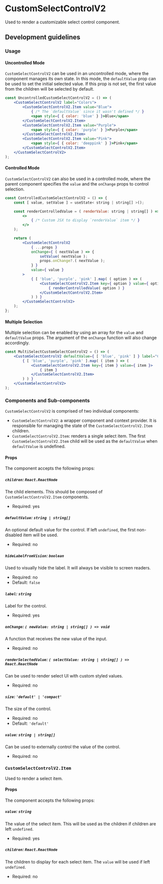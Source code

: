 # CustomSelectControlV2

Used to render a customizable select control component.

## Development guidelines

### Usage

#### Uncontrolled Mode

`CustomSelectControlV2` can be used in an uncontrolled mode, where the component manages its own state. In this mode, the `defaultValue` prop can be used to set the initial selected value. If this prop is not set, the first value from the children will be selected by default.

```jsx
const UncontrolledCustomSelectControlV2 = () => (
	<CustomSelectControlV2 label="Colors">
		<CustomSelectControlV2.Item value="Blue">
			{ /* The `defaultValue` since it wasn't defined */ }
			<span style={ { color: 'blue' } }>Blue</span>
		</CustomSelectControlV2.Item>
		<CustomSelectControlV2.Item value="Purple">
			<span style={ { color: 'purple' } }>Purple</span>
		</CustomSelectControlV2.Item>
		<CustomSelectControlV2.Item value="Pink">
			<span style={ { color: 'deeppink' } }>Pink</span>
		</CustomSelectControlV2.Item>
	</CustomSelectControlV2>
);
```

#### Controlled Mode

`CustomSelectControlV2` can also be used in a controlled mode, where the parent component specifies the `value` and the `onChange` props to control selection.

```jsx
const ControlledCustomSelectControlV2 = () => {
	const [ value, setValue ] = useState< string | string[] >();

    const renderControlledValue = ( renderValue: string | string[] ) => (
		<>
			{ /* Custom JSX to display `renderValue` item */ }
		</>
    );

	return (
		<CustomSelectControlV2
			{ ...props }
			onChange={ ( nextValue ) => {
				setValue( nextValue );
				props.onChange?.( nextValue );
			} }
			value={ value }
		>
			{ [ 'blue', 'purple', 'pink' ].map( ( option ) => (
				<CustomSelectControlV2.Item key={ option } value={ option }>
					{ renderControlledValue( option ) }
				</CustomSelectControlV2.Item>
			) ) }
		</CustomSelectControlV2>
	);
};
```

#### Multiple Selection

Multiple selection can be enabled by using an array for the `value` and
`defaultValue` props. The argument of the `onChange` function will also change accordingly.

```jsx
const MultiSelectCustomSelectControlV2 = () => (
	<CustomSelectControlV2 defaultValue={ [ 'blue', 'pink' ] } label="Colors">
		{ [ 'blue', 'purple', 'pink' ].map( ( item ) => (
			<CustomSelectControlV2.Item key={ item } value={ item }>
				{ item }
			</CustomSelectControlV2.Item>
		) ) }
	</CustomSelectControlV2>
);
```

### Components and Sub-components

`CustomSelectControlV2` is comprised of two individual components:

-   `CustomSelectControlV2`: a wrapper component and context provider. It is responsible for managing the state of the `CustomSelectControlV2.Item` children.
-   `CustomSelectControlV2.Item`: renders a single select item. The first `CustomSelectControlV2.Item` child will be used as the `defaultValue` when `defaultValue` is undefined.

#### Props

The component accepts the following props:

##### `children`: `React.ReactNode`

The child elements. This should be composed of `CustomSelectControlV2.Item` components.

-   Required: yes

##### `defaultValue`: `string | string[]`

An optional default value for the control. If left `undefined`, the first non-disabled item will be used.

-   Required: no

##### `hideLabelFromVision`: `boolean`

Used to visually hide the label. It will always be visible to screen readers.

-   Required: no
-   Default: `false`

##### `label`: `string`

Label for the control.

-   Required: yes

##### `onChange`: `( newValue: string | string[] ) => void`

A function that receives the new value of the input.

-   Required: no

##### `renderSelectedValue`: `( selectValue: string | string[] ) => React.ReactNode`

Can be used to render select UI with custom styled values.

-   Required: no

##### `size`: `'default' | 'compact'`

The size of the control.

-   Required: no
-   Default: `'default'`

##### `value`: `string | string[]`

Can be used to externally control the value of the control.

-   Required: no

### `CustomSelectControlV2.Item`

Used to render a select item.

#### Props

The component accepts the following props:

##### `value`: `string`

The value of the select item. This will be used as the children if children are left `undefined`.

-   Required: yes

##### `children`: `React.ReactNode`

The children to display for each select item. The `value` will be used if left `undefined`.

-   Required: no
